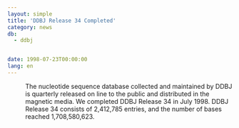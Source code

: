 ```yaml
---
layout: simple
title: 'DDBJ Release 34 Completed'
category: news
db:
  - ddbj


date: 1998-07-23T00:00:00
lang: en
---
```


<dd>The nucleotide sequence database collected and maintained by DDBJ is quarterly released on line to the public and distributed in the magnetic media. We completed DDBJ Release 34 in July 1998. DDBJ Release 34 consists of 2,412,785 entries, and the number of bases reached 1,708,580,623.</dd>
